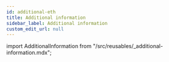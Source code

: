 ```yaml
---
id: additional-eth
title: Additional information
sidebar_label: Additional information
custom_edit_url: null
---
```


import AdditionalInformation from "/src/reusables/_additional-information.mdx";

<AdditionalInformation />